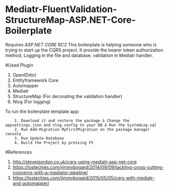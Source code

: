 # Mediatr-FluentValidation-StructureMap-ASP.NET-Core-Boilerplate
*Requires ASP.NET CORE RC2* This boilerplate is helping someone who is trying to start up the CQRS project.
It provide the bearer token authorization method, Logging in the file and database, validation in Mediatr handler.

#Used Plugin
1. OpenIDdict
2. Entityframework Core
3. Automapper
4. Mediatr
5. StructureMap (For decorating the validation handler)
6. Nlog (For logging)

To run the boilerplate template app:

		1. Download it and restore the package & Change the appsettings.json and nlog.config to your DB & Run the SystemLog.sql
		2. Run Add-Migration MyFirstMigration on the package manager console
		3. Run Update-Database
		4. Build the Project by pressing F5
#References
1. http://stevejgordon.co.uk/cqrs-using-mediatr-asp-net-core <br />
2. https://lostechies.com/jimmybogard/2014/09/09/tackling-cross-cutting-concerns-with-a-mediator-pipeline/ <br />
3. https://lostechies.com/jimmybogard/2015/05/05/cqrs-with-mediatr-and-automapper/ <br />
